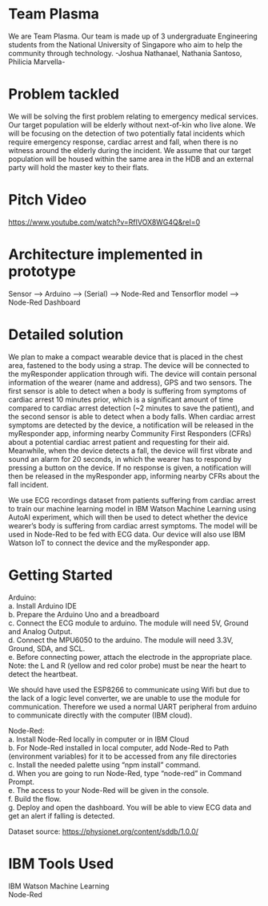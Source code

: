 # Team Plasma
We are Team Plasma. Our team is made up of 3 undergraduate Engineering students from the National University of Singapore who aim to help the community through technology. -Joshua Nathanael, Nathania Santoso, Philicia Marvella-

# Problem tackled  
We will be solving the first problem relating to emergency medical services. Our target population will be elderly without next-of-kin who live alone. We will be focusing on the detection of two potentially fatal incidents which require emergency response, cardiac arrest and fall, when there is no witness around the elderly during the incident. We assume that our target population will be housed within the same area in the HDB and an external party will hold the master key to their flats. 

# Pitch Video  
https://www.youtube.com/watch?v=RfIVOX8WG4Q&rel=0

# Architecture implemented in prototype  
Sensor --> Arduino --> (Serial) --> Node-Red and Tensorflor model --> Node-Red Dashboard

# Detailed solution  
We plan to make a compact wearable device that is placed in the chest area, fastened to the body using a strap. The device will be connected to the myResponder application through wifi. The device will contain personal information of the wearer (name and address), GPS and two sensors. The first sensor is able to detect when a body is suffering from symptoms of cardiac arrest 10 minutes prior, which is a significant amount of time compared to cardiac arrest detection (~2 minutes to save the patient), and the second sensor is able to detect when a body falls. When cardiac arrest symptoms are detected by the device, a notification will be released in the myResponder app, informing nearby Community First Responders (CFRs) about a potential cardiac arrest patient and requesting for their aid. Meanwhile, when the device detects a fall, the device will first vibrate and sound an alarm for 20 seconds, in which the wearer has to respond by pressing a button on the device. If no response is given, a notification will then be released in the myResponder app, informing nearby CFRs about the fall incident.

We use ECG recordings dataset from patients suffering from cardiac arrest to train our machine learning model in IBM Watson Machine Learning using AutoAI experiment, which will then be used to detect whether the device wearer’s body is suffering from cardiac arrest symptoms. The model will be used in Node-Red to be fed with ECG data. Our device will also use IBM Watson IoT to connect the device and the myResponder app. 

# Getting Started  
Arduino:  
a. Install Arduino IDE  
b. Prepare the Arduino Uno and a breadboard  
c. Connect the ECG module to arduino. The module will need 5V, Ground and Analog Output.  
d. Connect the MPU6050 to the arduino. The module will need 3.3V, Ground, SDA, and SCL.  
e. Before connecting power, attach the electrode in the appropriate place. Note: the L and R (yellow and red color probe) must be near the heart to detect the heartbeat.  

We should have used the ESP8266 to communicate using Wifi but due to the lack of a logic level converter, we are unable to use the module for communication. Therefore we used a normal UART peripheral from arduino to communicate directly with the computer (IBM cloud).  

Node-Red:  
a. Install Node-Red locally in computer or in IBM Cloud  
b. For Node-Red installed in local computer, add Node-Red to Path (environment variables) for it to be accessed from any file directories  
c. Install the needed palette using “npm install” command.  
d. When you are going to run Node-Red, type “node-red” in Command Prompt.   
e. The access to your Node-Red will be given in the console.  
f. Build the flow.  
g. Deploy and open the dashboard. You will be able to view ECG data and get an alert if falling is detected.  

Dataset source: https://physionet.org/content/sddb/1.0.0/

# IBM Tools Used
IBM Watson Machine Learning  
Node-Red  
